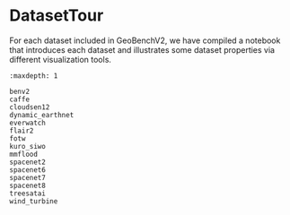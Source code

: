 # DatasetTour

For each dataset included in GeoBenchV2, we have compiled a notebook that introduces each dataset and illustrates some dataset properties via different visualization tools. 

```{toctree}
:maxdepth: 1

benv2
caffe
cloudsen12
dynamic_earthnet
everwatch
flair2
fotw
kuro_siwo
mmflood
spacenet2
spacenet6
spacenet7
spacenet8
treesatai
wind_turbine
```